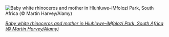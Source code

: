
![Baby white rhinoceros and mother in Hluhluwe–iMfolozi Park, South Africa (© Martin Harvey/Alamy)](https://cn.bing.com//th?id=OHR.BabyRhino_EN-US4289854732_1920x1080.jpg&rf=LaDigue_1920x1080.jpg&pid=hp)

*[Baby white rhinoceros and mother in Hluhluwe–iMfolozi Park, South Africa (© Martin Harvey/Alamy)](https://www.bing.com/search?q=white+rhinoceros&form=hpcapt&filters=HpDate%3a%2220210922_0700%22)*
